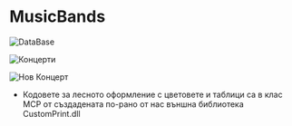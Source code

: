 # MusicBands

![DataBase](https://katev.eu/GitHub/Images/db_music_bands_map.png)

![Концерти](https://katev.eu/GitHub/Images/Concerts.PNG)

![Нов Концерт](https://katev.eu/GitHub/Images/NewConcert.PNG)

* Кодовете за лесното оформление с цветовете и таблици са в клас MCP от създадената по-рано от нас външна библиотека CustomPrint.dll

